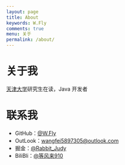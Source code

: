 ```yaml
---
layout: page
title: About
keywords: W.Fly
comments: true
menu: 关于
permalink: /about/
---
```


# 关于我

[天津大学](http://www.tju.edu.cn/)研究生在读，Java 开发者

# 联系我

- GitHub：[@W.Fly](<https://wangfei910.github.io/>)
- OutLook：[wangfei5897305@outlook.com](wangfei5897305@outlook.com)
- 掘金：[@Rabbit_Judy](<https://juejin.im/user/5c9b15ae6fb9a070e344c1d3>)
- BiliBli：[@等风来910](<https://space.bilibili.com/384912851>)